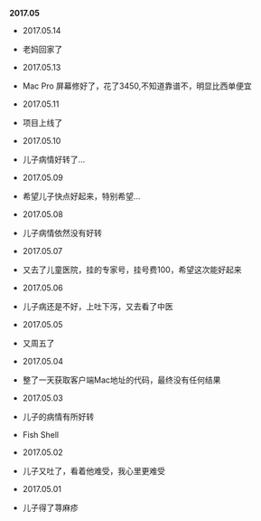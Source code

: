 **2017.05**

* 2017.05.14
*    老妈回家了

* 2017.05.13
*    Mac Pro 屏幕修好了，花了3450,不知道靠谱不，明显比西单便宜

* 2017.05.11
*    项目上线了

* 2017.05.10
*    儿子病情好转了...

* 2017.05.09
*    希望儿子快点好起来，特别希望...

* 2017.05.08
*    儿子病情依然没有好转

* 2017.05.07
*    又去了儿童医院，挂的专家号，挂号费100，希望这次能好起来

* 2017.05.06
*    儿子病还是不好，上吐下泻，又去看了中医

* 2017.05.05
*    又周五了

* 2017.05.04
*    整了一天获取客户端Mac地址的代码，最终没有任何结果

* 2017.05.03
*    儿子的病情有所好转
*    Fish Shell

* 2017.05.02
*    儿子又吐了，看着他难受，我心里更难受

* 2017.05.01
*    儿子得了荨麻疹

